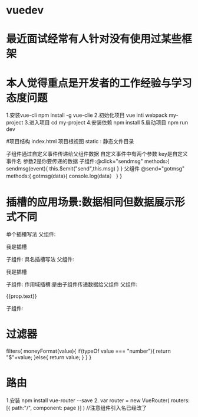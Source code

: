 # vuedev
# 最近面试经常有人针对没有使用过某些框架
# 本人觉得重点是开发者的工作经验与学习态度问题

1.安装vue-cli
   npm install -g vue-clie
2.初始化项目
  vue inti webpack my-project
3.进入项目
cd my-project
4.安装依赖
 npm install
5.启动项目
 npm run dev

#项目结构
index.html 项目根视图
static : 静态文件目录


子组件通过自定义事件传递给父组件数据
自定义事件中有两个参数 key是自定义事件名 参数2是你要传递的数据
子组件:@click="sendmsg"
          methods:{
             sendmsg(event){
                  this.$emit("send",this.msg)
}
}
父组件  @send="gotmsg"
          methods:{
              gotmsg(data){
                  console.log(data）
}
}

# 插槽的应用场景:数据相同但数据展示形式不同
单个插槽写法
  父组件:<son><p>我是插槽</p></son>
  子组件:<slot></slot>
具名插槽写法
  父组件:<son><p slot="s1">我是插槽</p></son>
  子组件:<slot name="s1"></slot>
作用域插槽:是由子组件传递数据给父组件
  父组件:<son><p slot-scope="prop">{{prop.text}}</p></son>
子组件:<slot text="我是数据传递"></slot>

# 过滤器
filters{
    moneyFormat(value){
        if(typeOf value === "number"){
           return "$"+value; 
       }else{
           return value;
       }
    }
}

# 路由
1.安装
npm install vue-router --save
2.
var router = new VueRouter(
routers:[{
    path:"/",
    component: page
}]
) //注意组件引入名已经改了